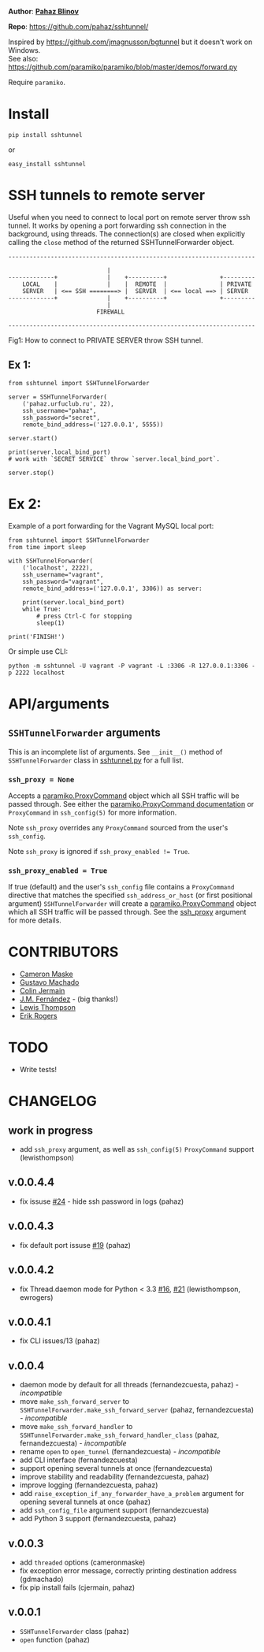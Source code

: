 **Author**: **[Pahaz Blinov](https://github.com/pahaz)**

**Repo**: https://github.com/pahaz/sshtunnel/

Inspired by https://github.com/jmagnusson/bgtunnel but it doesn't work on Windows.  
See also: https://github.com/paramiko/paramiko/blob/master/demos/forward.py

Require `paramiko`.

# Install #

    pip install sshtunnel

or

    easy_install sshtunnel

# SSH tunnels to remote server #

Useful when you need to connect to local port on remote server throw ssh
tunnel. It works by opening a port forwarding ssh connection in the
background, using threads. The connection(s) are closed when explicitly
calling the `close` method of the returned SSHTunnelForwarder object.

    ----------------------------------------------------------------------
    
                                |
    -------------+              |    +----------+               +---------
        LOCAL    |              |    |  REMOTE  |               | PRIVATE
        SERVER   | <== SSH ========> |  SERVER  | <== local ==> | SERVER
    -------------+              |    +----------+               +---------
                                |
                             FIREWALL
    
    ----------------------------------------------------------------------

Fig1: How to connect to PRIVATE SERVER throw SSH tunnel.


## Ex 1: ##

    from sshtunnel import SSHTunnelForwarder
    
    server = SSHTunnelForwarder(
        ('pahaz.urfuclub.ru', 22),
        ssh_username="pahaz",
        ssh_password="secret",
        remote_bind_address=('127.0.0.1', 5555))
    
    server.start()
    
    print(server.local_bind_port)
    # work with `SECRET SERVICE` throw `server.local_bind_port`.
    
    server.stop()

# Ex 2: ##

Example of a port forwarding for the Vagrant MySQL local port:
    
    from sshtunnel import SSHTunnelForwarder
    from time import sleep
    
    with SSHTunnelForwarder(
        ('localhost', 2222),
        ssh_username="vagrant",
        ssh_password="vagrant",
        remote_bind_address=('127.0.0.1', 3306)) as server:
    
        print(server.local_bind_port)
        while True:
            # press Ctrl-C for stopping
            sleep(1)
    
    print('FINISH!')

Or simple use CLI:

    python -m sshtunnel -U vagrant -P vagrant -L :3306 -R 127.0.0.1:3306 -p 2222 localhost


# API/arguments #

## `SSHTunnelForwarder` arguments ##

This is an incomplete list of arguments.  See `__init__()` method of `SSHTunnelForwarder` class in [sshtunnel.py](sshtunnel.py) for a full list.

### `ssh_proxy = None`

Accepts a [paramiko.ProxyCommand](http://paramiko-docs.readthedocs.org/en/latest/api/proxy.html) object which all SSH traffic will be passed through.  See either the [paramiko.ProxyCommand documentation](http://paramiko-docs.readthedocs.org/en/latest/api/proxy.html) or `ProxyCommand` in `ssh_config(5)` for more information.

Note `ssh_proxy` overrides any `ProxyCommand` sourced from the user's `ssh_config`.

Note `ssh_proxy` is ignored if `ssh_proxy_enabled != True`.

### `ssh_proxy_enabled = True`

If true (default) and the user's `ssh_config` file contains a `ProxyCommand` directive that matches the specified `ssh_address_or_host` (or first positional argument) `SSHTunnelForwarder` will create a [paramiko.ProxyCommand](http://paramiko-docs.readthedocs.org/en/latest/api/proxy.html) object which all SSH traffic will be passed through.  See the [ssh_proxy](#ssh_proxy) argument for more details.


# CONTRIBUTORS #

 - [Cameron Maske](https://github.com/cameronmaske)
 - [Gustavo Machado](https://github.com/gdmachado)
 - [Colin Jermain](https://github.com/cjermain)
 - [J.M. Fernández](https://github.com/fernandezcuesta) - (big thanks!)
 - [Lewis Thompson](https://github.com/lewisthompson)
 - [Erik Rogers](https://github.com/ewrogers)

# TODO #

 - Write tests!
 
# CHANGELOG #

## work in progress ##
 - add `ssh_proxy` argument, as well as `ssh_config(5)` `ProxyCommand` support (lewisthompson)

## v.0.0.4.4 ##

 - fix issuse [#24](https://github.com/pahaz/sshtunnel/issues/24) - hide ssh password in logs (pahaz)

## v.0.0.4.3 ##

 - fix default port issuse [#19](https://github.com/pahaz/sshtunnel/issues/19) (pahaz)

## v.0.0.4.2 ##
 - fix Thread.daemon mode for Python < 3.3 [#16](https://github.com/pahaz/sshtunnel/issues/16), [#21](https://github.com/pahaz/sshtunnel/issues/21) (lewisthompson, ewrogers)

## v.0.0.4.1 ##
 - fix CLI issues/13 (pahaz)

## v.0.0.4 ##
 - daemon mode by default for all threads (fernandezcuesta, pahaz) - *incompatible*
 - move `make_ssh_forward_server` to `SSHTunnelForwarder.make_ssh_forward_server` (pahaz, fernandezcuesta) - *incompatible*
 - move `make_ssh_forward_handler` to `SSHTunnelForwarder.make_ssh_forward_handler_class` (pahaz, fernandezcuesta) - *incompatible*
 - rename `open` to `open_tunnel` (fernandezcuesta) - *incompatible*
 - add CLI interface (fernandezcuesta)
 - support opening several tunnels at once (fernandezcuesta)
 - improve stability and readability (fernandezcuesta, pahaz)
 - improve logging (fernandezcuesta, pahaz)
 - add `raise_exception_if_any_forwarder_have_a_problem` argument for opening several tunnels at once (pahaz)
 - add `ssh_config_file` argument support (fernandezcuesta)
 - add Python 3 support (fernandezcuesta, pahaz)

## v.0.0.3 ##
 - add `threaded` options (cameronmaske)
 - fix exception error message, correctly printing destination address (gdmachado)
 - fix pip install fails (cjermain, pahaz)

## v.0.0.1 ##
 - `SSHTunnelForwarder` class (pahaz)
 - `open` function (pahaz)

